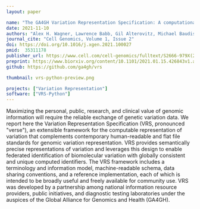 ```yaml
---
layout: paper

name: "The GA4GH Variation Representation Specification: A computational framework for variation representation and federated identification"
date: 2021-11-10
authors: "Alex H. Wagner, Lawrence Babb, Gil Alterovitz, Michael Baudis, Matthew Brush, Daniel L. Cameron, Melissa Cline, Malachi Griffith, Obi L. Griffith, Sarah E. Hunt, David Kreda, Jennifer M. Lee, Stephanie Li, Javier Lopez, Eric Moyer, Tristan Nelson, Ronak Y. Patel, Kevin Riehle, Peter N. Robinson, Shawn Rynearson, Helen Schuilenburg, Kirill Tsukanov, Brian Walsh, Melissa Konopko, Heidi L. Rehm, Andrew D. Yates, Robert R. Freimuth, Reece K. Hart"
journal_cite: "Cell Genomics, Volume 1, Issue 2"
doi: https://doi.org/10.1016/j.xgen.2021.100027
pmid:  35311178
publisher_url: https://www.cell.com/cell-genomics/fulltext/S2666-979X(21)00034-3
preprint: https://www.biorxiv.org/content/10.1101/2021.01.15.426843v1.abstract
github: https://github.com/ga4gh/vrs

thumbnail: vrs-python-preview.png

projects: ["Variation Representation"]
software: ["VRS-Python"]
---
```

Maximizing the personal, public, research, and clinical value of genomic information will require the reliable exchange of genetic variation data. We report here the Variation Representation Specification (VRS, pronounced "verse"), an extensible framework for the computable representation of variation that complements contemporary human-readable and flat file standards for genomic variation representation. VRS provides semantically precise representations of variation and leverages this design to enable federated identification of biomolecular variation with globally consistent and unique computed identifiers. The VRS framework includes a terminology and information model, machine-readable schema, data sharing conventions, and a reference implementation, each of which is intended to be broadly useful and freely available for community use. VRS was developed by a partnership among national information resource providers, public initiatives, and diagnostic testing laboratories under the auspices of the Global Alliance for Genomics and Health (GA4GH).
